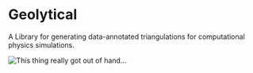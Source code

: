 # Geolytical
A Library for generating data-annotated triangulations for computational physics simulations.

![This thing really got out of hand...](https://i.imgur.com/tsBA49p.png)
